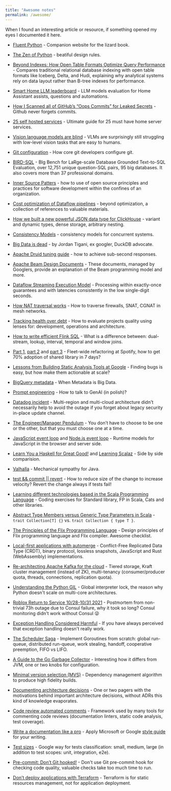 ```yaml
---
title: "Awesome notes"
permalink: /awesome/
---
```


When I found an interesting article or resource, if something opened my eyes I documented it here.

* [Fluent Python](https://www.fluentpython.com/) - Companion website for the lizard book.

* [The Zen of Python](https://www.python.org/doc/humor/#the-zen-of-python) - beatiful design rules.

* [Beyond Indexes: How Open Table Formats Optimize Query Performance](https://jack-vanlightly.com/blog/2025/10/8/beyond-indexes-how-open-table-formats-optimize-query-performance) - Compares traditional relational database indexing with open table formats like Iceberg, Delta, and Hudi, explaining why analytical systems rely on data layout rather than B-tree indexes for performance.

* [Smart Home LLM leaderboard](https://github.com/allenporter/home-assistant-datasets/tree/main/reports) - LLM models evaluation for Home Assistant assists, questions and automations.

* [How I Scanned all of GitHub’s “Oops Commits” for Leaked Secrets](https://trufflesecurity.com/blog/guest-post-how-i-scanned-all-of-github-s-oops-commits-for-leaked-secrets) - Github never forgets commits.

* [25 self hosted services](https://hostbor.com/25-must-have-home-server-services/) - Ultimate guide for 25 must have home server services.

* [Vision language models are blind](https://vlmsareblind.github.io/) - VLMs are surprisingly still struggling with low-level vision tasks that are easy to humans.

* [Git configuration](https://blog.gitbutler.com/how-git-core-devs-configure-git/) - How core git developers configure git.

* [BIRD-SQL](https://bird-bench.github.io/) -
BIg Bench for LaRge-scale Database Grounded Text-to-SQL Evaluation, over 12,751 unique question-SQL pairs,
95 big databases. It also covers more than 37 professional domains.

* [Inner Source Patters](https://patterns.innersourcecommons.org/) -
how to use of open source principles and practices for software development within the confines of an organization.

* [Cost optimization of Dataflow pipelines](https://beamsummit.org/slides/2024/CostoptimizationofDataflowpipelines.pdf) - 
beyond optimization, a collection of references to valuable materials.

* [How we built a new powerful JSON data type for ClickHouse](https://clickhouse.com/blog/a-new-powerful-json-data-type-for-clickhouse) - variant and dynamic types, dense storage, arbitrary nesting.

* [Consistency Models](https://jepsen.io/consistency) - consistency models for concurrent systems.

* [Big Data is dead](https://motherduck.com/blog/big-data-is-dead/) - by Jordan Tigani, ex googler, DuckDB advocate.

* [Apache Druid tuning guide](https://imply.io/developer/articles/learn-how-to-achieve-sub-second-responses-with-apache-druid/) - how to achieve sub-second responses.

* [Apache Beam Design Documents](https://s.apache.org/beam-design-docs) - These documents, managed by Googlers, provide an explanation of the Beam programming model and more.

* [Dataflow Streaming Execution Model](https://medium.com/google-cloud/streaming-engine-execution-model-1eb2eef69a8e) -
Processing within exactly-once guarantees and with latencies consistently in the low single-digit seconds.

* [How NAT traversal works](https://tailscale.com/blog/how-nat-traversal-works) -
How to traverse firewalls, SNAT, CGNAT in mesh networks.

* [Tracking health over debt](https://www.rea-group.com/about-us/news-and-insights/blog/what-good-software-looks-like-at-rea/) -
How to evaluate projects quality using lenses for: development, operations and architecture.

* [How to write efficient Flink SQL](https://www.alibabacloud.com/blog/how-to-write-simple-and-efficient-flink-sql_600148) -
What is a difference between: dual-stream, lookup, interval, temporal and window joins.

* [Part 1](https://engineering.atspotify.com/2023/04/spotifys-shift-to-a-fleet-first-mindset-part-1/),
[part 2](https://engineering.atspotify.com/2023/05/fleet-management-at-spotify-part-2-the-path-to-declarative-infrastructure/) and
[part 3](https://engineering.atspotify.com/2023/05/fleet-management-at-spotify-part-3-fleet-wide-refactoring/) -
Fleet-wide refactoring at Spotify, how to get 70% adoption of shared library in 7 days?

* [Lessons from Building Static Analysis Tools at Google](https://cacm.acm.org/magazines/2018/4/226371-lessons-from-building-static-analysis-tools-at-google/fulltext) -
Finding bugs is easy, but how make them actionable at scale?

* [BigQuery metadata](http://vldb.org/pvldb/vol14/p3083-edara.pdf) -
When Metadata is Big Data.

* [Prompt engineering](https://www.promptopedia.pl) -
How to talk to GenAI (in polish)?

* [Datadog incident](https://www.datadoghq.com/blog/2023-03-08-multiregion-infrastructure-connectivity-issue/) -
Multi-region and multi-cloud architecture didn't necessarily help to avoid the outage if you forget about legacy security in-place update channel.

* [The Engineer/Manager Pendulum](https://www.infoq.com/presentations/hands-on-coding-managers/) -
You don’t have to choose to be one or the other, but that you must choose one at a time.

* [JavaScript event loop](https://developer.mozilla.org/en-US/docs/Web/JavaScript/EventLoop)
and [Node.js event loop](https://nodejs.org/en/docs/guides/event-loop-timers-and-nexttick#what-is-the-event-loop) -
Runtime models for JavaScript in the browser and server side.

* [Learn You a Haskell for Great Good!](http://learnyouahaskell.com/chapters) and [Learning Scalaz](https://eed3si9n.com/learning-scalaz/) -
Side by side comparision.

* [Valhalla](https://openjdk.org/projects/valhalla/design-notes/state-of-valhalla/01-background) -
Mechanical sympathy for Java.

* [test && commit || revert](https://medium.com/@kentbeck_7670/test-commit-revert-870bbd756864) -
How to reduce size of the change to increase velocity? Revert the change always if tests fail!

* [Learning different technologies based in the Scala Programming Language](https://www.scala-exercises.org) -
Coding exercises for Standard library, FP in Scala, Cats and other libraries.

* [Abstract Type Members versus Generic Type Parameters in Scala](https://www.artima.com/weblogs/viewpost.jsp?thread=270195) -
`trait Collection[T] {}` vs. `trait Collection { type T }`.

* [The Principles of the Flix Programming Language](https://flix.dev/principles/) -
Design principles of Flix programming language and Flix compiler. Awesome checklist.

* [Local-first applications with automerge](https://youtu.be/I4aVMYhL8Pk) -
Conflict-Free Replicated Data Type (CRDT), binary protocol, lossless snapshots, JavaScript and Rust (WebAssembly) implementations.

* [Re-architecting Apache Kafka for the cloud](https://youtu.be/ZSuoLgNWBRU) -
Tiered storage, Kraft cluster management (instead of ZK), multi-tenancy (consumer/producer quota, threads, connections, replication quota).

* [Understanding the Python GIL](https://youtu.be/Obt-vMVdM8s) -
Global interpreter lock, the reason why Python doesn't scale on multi-core architectures.

* [Roblox Return to Service 10/28-10/31 2021](https://blog.roblox.com/2022/01/roblox-return-to-service-10-28-10-31-2021/) -
Postmortem from non-trivial 73h outage due to Consul failure, why it took so long?
Consul monitoring didn't work without Consul 😜

* [Exception Handling Considered Harmful](https://www.lighterra.com/papers/exceptionsharmful/) -
If you have always perceived that exception handling doesn't really work.

* [The Scheduler Saga](https://youtu.be/YHRO5WQGh0k) -
Implement Goroutines from scratch: global run-queue, distributed run-queue, work stealing, handoff, cooperative preemption, FIFO vs LIFO.

* [A Guide to the Go Garbage Collector](https://go.dev/doc/gc-guide) -
Interesting how it differs from JVM, one or two knobs for configuration.

* [Minimal version selection (MVS)](https://research.swtch.com/vgo-mvs) -
Dependency management algorithm to produce high fidelity builds.

* [Documenting architecture decisions](https://cognitect.com/blog/2011/11/15/documenting-architecture-decisions) -
One or two pagers with the motivations behind important architecture decisions, without ADRs this kind of knowledge evaporates.

* [Code review automated comments](https://github.com/reviewdog/reviewdog) -
Framework used by many tools for commenting code reviews (documentation linters, static code analysis, test coverage).

* [Write a documentation like a pro](https://vale.sh) -
Apply Microsoft or Google [style guide](https://github.com/errata-ai/packages) for your writing.

* [Test sizes](https://testing.googleblog.com/2010/12/test-sizes.html) -
Google way for tests classification: small, medium, large (in addition to test scopes: unit, integration, e2e).

* [Pre-commit: Don’t Git hooked!](https://www.thoughtworks.com/insights/blog/pre-commit-don-t-git-hooked) -
Don't use Git pre-commit hook for checking code quality, valuable checks take too much time to run.

* [Don’t deploy applications with Terraform](https://medium.com/google-cloud/dont-deploy-applications-with-terraform-2f4508a45987) -
Terraform is for static resources management, not for application deployment.
